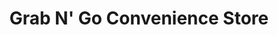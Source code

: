 ---
title: "Grab N' Go Convenience Store"
url: /newmarket/grab-n-go-convenience-store/
shop: Lebensmittel
---